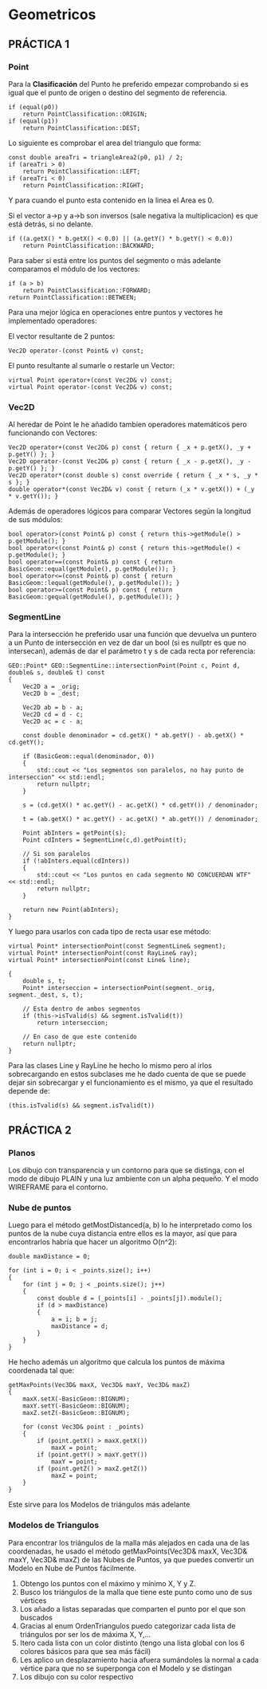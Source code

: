 # Geometricos

## PRÁCTICA 1

### Point

Para la **Clasificación** del Punto he preferido empezar comprobando si es igual que el punto de origen o destino del segmento de referencia.

    if (equal(p0))
        return PointClassification::ORIGIN;
    if (equal(p1))
        return PointClassification::DEST;

Lo siguiente es comprobar el area del triangulo que forma:

    const double areaTri = triangleArea2(p0, p1) / 2;
	if (areaTri > 0)
		return PointClassification::LEFT;
	if (areaTri < 0)
		return PointClassification::RIGHT;

Y para cuando el punto esta contenido en la linea el Area es 0.

Si el vector a->p y a->b son inversos (sale negativa la multiplicacion) es que está detrás, si no delante.

    if ((a.getX() * b.getX() < 0.0) || (a.getY() * b.getY() < 0.0))
		return PointClassification::BACKWARD;

Para saber si está entre los puntos del segmento o más adelante comparamos el módulo de los vectores:

    if (a > b)
		return PointClassification::FORWARD;
	return PointClassification::BETWEEN;

Para una mejor lógica en operaciones entre puntos y vectores he implementado operadores:

El vector resultante de 2 puntos:

	Vec2D operator-(const Point& v) const;

El punto resultante al sumarle o restarle un Vector:

    virtual Point operator+(const Vec2D& v) const;
    virtual Point operator-(const Vec2D& v) const;



### Vec2D

Al heredar de Point le he añadido tambien operadores matemáticos pero funcionando con Vectores:

    Vec2D operator+(const Vec2D& p) const { return { _x + p.getX(), _y + p.getY() }; }
    Vec2D operator-(const Vec2D& p) const { return { _x - p.getX(), _y - p.getY() }; }
    Vec2D operator*(const double s) const override { return { _x * s, _y * s }; }
    double operator*(const Vec2D& v) const { return (_x * v.getX()) + (_y * v.getY()); }

Además de operadores lógicos para comparar Vectores según la longitud de sus módulos:

    bool operator>(const Point& p) const { return this->getModule() > p.getModule(); }
    bool operator<(const Point& p) const { return this->getModule() < p.getModule(); }
    bool operator==(const Point& p) const { return BasicGeom::equal(getModule(), p.getModule()); }
    bool operator<=(const Point& p) const { return BasicGeom::lequal(getModule(), p.getModule()); }
    bool operator>=(const Point& p) const { return BasicGeom::gequal(getModule(), p.getModule()); }

### SegmentLine

Para la intersección he preferido usar una función que devuelva un puntero a un Punto de intersección en vez de dar un bool (si es nullptr es que no intersecan), además de dar el parámetro t y s de cada recta por referencia:

    GEO::Point* GEO::SegmentLine::intersectionPoint(Point c, Point d, double& s, double& t) const
    {
        Vec2D a = _orig;
        Vec2D b = _dest;

        Vec2D ab = b - a;
        Vec2D cd = d - c;
        Vec2D ac = c - a;

        const double denominador = cd.getX() * ab.getY() - ab.getX() * cd.getY();

        if (BasicGeom::equal(denominador, 0))
        {
            std::cout << "Los segmentos son paralelos, no hay punto de interseccion" << std::endl;
            return nullptr;
        }

        s = (cd.getX() * ac.getY() - ac.getX() * cd.getY()) / denominador;

        t = (ab.getX() * ac.getY() - ac.getX() * ab.getY()) / denominador;

        Point abInters = getPoint(s);
        Point cdInters = SegmentLine(c,d).getPoint(t);

        // Si son paralelos
        if (!abInters.equal(cdInters))
        {
            std::cout << "Los puntos en cada segmento NO CONCUERDAN WTF" << std::endl;
            return nullptr;
        }

	    return new Point(abInters);
    }

Y luego para usarlos con cada tipo de recta usar ese método:

    virtual Point* intersectionPoint(const SegmentLine& segment);
    virtual Point* intersectionPoint(const RayLine& ray);
    virtual Point* intersectionPoint(const Line& line);

    {
        double s, t;
        Point* interseccion = intersectionPoint(segment._orig, segment._dest, s, t);

        // Esta dentro de ambos segmentos
        if (this->isTvalid(s) && segment.isTvalid(t))
            return interseccion;

        // En caso de que este contenido
        return nullptr; 
    }

Para las clases Line y RayLine he hecho lo mismo pero al irlos sobrecargando en estos subclases me he dado cuenta de que se puede dejar sin sobrecargar y el funcionamiento es el mismo, ya que el resultado depende de:

    (this.isTvalid(s) && segment.isTvalid(t))

## PRÁCTICA 2

### Planos

Los dibujo con transparencia y un contorno para que se distinga, con el modo de dibujo PLAIN y una luz ambiente con un alpha pequeño. Y el modo WIREFRAME para el contorno.

### Nube de puntos

Luego para el método getMostDistanced(a, b) lo he interpretado como los puntos de la nube cuya distancia entre ellos es la mayor, así que para encontrarlos habría que hacer un algoritmo O(n^2):

    double maxDistance = 0;
    
	for (int i = 0; i < _points.size(); i++)
	{
		for (int j = 0; j < _points.size(); j++)
		{
			const double d = (_points[i] - _points[j]).module();
			if (d > maxDistance)
			{
				a = i; b = j;
				maxDistance = d;
			}
		}
	}


He hecho además un algoritmo que calcula los puntos de máxima coordenada tal que:

    getMaxPoints(Vec3D& maxX, Vec3D& maxY, Vec3D& maxZ)
    {
        maxX.setX(-BasicGeom::BIGNUM);
        maxY.setY(-BasicGeom::BIGNUM);
        maxZ.setZ(-BasicGeom::BIGNUM);

        for (const Vec3D& point : _points)
        {
            if (point.getX() > maxX.getX())
                maxX = point;
            if (point.getY() > maxY.getY())
                maxY = point;
            if (point.getZ() > maxZ.getZ())
                maxZ = point;
        }
    }

Este sirve para los Modelos de triángulos más adelante

### Modelos de Triangulos

Para encontrar los triángulos de la malla más alejados en cada una de las coordenadas, he usado el método getMaxPoints(Vec3D& maxX, Vec3D& maxY, Vec3D& maxZ) de las Nubes de Puntos, ya que puedes convertir un Modelo en Nube de Puntos fácilmente.

1. Obtengo los puntos con el máximo y mínimo X, Y y Z.
2. Busco los triángulos de la malla que tiene este punto como uno de sus vértices
3. Los añado a listas separadas que comparten el punto por el que son buscados
4. Gracias al enum OrdenTriangulos puedo categorizar cada lista de triángulos por ser los de máxima X, Y,...
5. Itero cada lista con un color distinto (tengo una lista global con los 6 colores básicos para que sea más fácil)
6. Les aplico un desplazamiento hacia afuera sumándoles la normal a cada vértice para que no se superponga con el Modelo y se distingan
7. Los dibujo con su color respectivo

